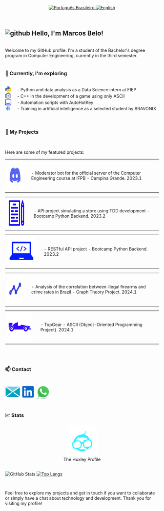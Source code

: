 <div align="center">
  <a href="https://github.com/marcovins/marcovins/blob/main/README-PT.md">
    <img src="https://www.svgrepo.com/show/405433/flag-for-flag-brazil.svg" alt="Português Brasileiro" width="50" height="50">
  </a>
  <a href="https://github.com/marcovins/marcovins/blob/main/README.md">
    <img src="https://www.svgrepo.com/show/405645/flag-for-flag-united-states.svg" alt="English" width="50" height="50">
  </a>
</div>

<br>
<br>

## <img width="64" height="64" src="https://www.svgrepo.com/show/493162/hacker.svg" alt="github"/> Hello, I'm Marcos Belo!  

<br>
Welcome to my GitHub profile. I'm a student of the Bachelor's degree program in Computer Engineering, currently in the third semester.
<br>
<br>

### 🌱 Currently, I'm exploring
<br>

<div style="display: flex; align-items: center;">
  <img src="https://raw.githubusercontent.com/marcovins/marcovins/master/icons/python.svg" alt="Python" width="20" style="max-width: 100px;">
  <span style="margin-left: 20px;">- Python and data analysis as a Data Science intern at FIEP</span>
</div>

<div style="display: flex; align-items: center;">
  <img src="https://raw.githubusercontent.com/marcovins/marcovins/master/icons/c.svg" alt="C++" width="20" style="max-width: 100px;">
  <span style="margin-left: 20px;">- C++ in the development of a game using only ASCII</span>
</div>

<div style="display: flex; align-items: center;">
  <img src="https://raw.githubusercontent.com/marcovins/marcovins/master/icons/ahk.svg" alt="AutoHotKey" width="20" style="max-width: 100px;">
  <span style="margin-left: 20px;">- Automation scripts with AutoHotKey</span>
</div>

<div style="display: flex; align-items: center;">
  <img src="https://raw.githubusercontent.com/marcovins/marcovins/master/icons/ai.svg" alt="AI" width="20" style="max-width: 100px;">
  <span style="margin-left: 20px;">- Training in artificial intelligence as a selected student by BRAVONIX</span>
</div>


<br>
<br>

### 🚀 My Projects
<br>

Here are some of my featured projects:
<br>

<table>
  <tr>
    <td>
      <a href="https://github.com/marcovins/Projeto_Bot_Discord">
        <img src="https://raw.githubusercontent.com/marcovins/marcovins/master/icons/discord.svg" width="100" height="100" alt="Discord Icon">
      </a>
    </td>
    <td style="padding-left: 20px;">
      <span>- Moderator bot for the official server of the Computer Engineering course at IFPB - Campina Grande. 2023.1</span>
    </td>
  </tr>
</table>

<table>
  <tr>
    <td>
      <a href="https://github.com/marcovins/Bootcamp_Python_Backend/tree/master/Projeto_Api_TDD">
        <img src="https://raw.githubusercontent.com/marcovins/marcovins/master/icons/tdd.svg" width="100" height="100" alt="TDD Icon">
      </a>
    </td>
    <td style="padding-left: 20px;">
      <span>- API project simulating a store using TDD development - Bootcamp Python Backend. 2023.2</span>
    </td>
  </tr>
</table>

<table>
  <tr>
    <td>
      <a href="https://github.com/marcovins/Bootcamp_Python_Backend/tree/master/Projeto_Api_RestFull">
        <img src="https://raw.githubusercontent.com/marcovins/marcovins/master/icons/program.svg" width="100" height="100" alt="API Icon">
      </a>
    </td>
    <td style="padding-left: 20px;">
      <span>- RESTful API project - Bootcamp Python Backend. 2023.2</span>
    </td>
  </tr>
</table>

<table>
  <tr>
    <td>
      <a href="https://github.com/marcovins/analise-armas-criminalidade-br">
        <img src="https://raw.githubusercontent.com/marcovins/marcovins/master/icons/grafo.svg" width="100" height="100" alt="Graph Icon">
      </a>
    </td>
    <td style="padding-left: 20px;">
      <span>- Analysis of the correlation between illegal firearms and crime rates in Brazil - Graph Theory Project. 2024.1</span>
    </td>
  </tr>
</table>

<table>
  <tr>
    <td>
      <a href="https://github.com/marcovins/TopGear-ASCII">
        <img src="https://raw.githubusercontent.com/marcovins/marcovins/master/icons/topgear.svg" width="100" height="100" alt="TopGear Icon">
      </a>
    </td>
    <td style="padding-left: 20px;">
      <span>- TopGear - ASCII (Object-Oriented Programming Project). 2024.1</span>
    </td>
  </tr>
</table>

<br>
<br>

### 📫 Contact
<br>

<a href="mailto:marcosbelods@gmail.com">
  <img align="left" alt="E-mail" width="50" height="50" src="https://raw.githubusercontent.com/marcovins/marcovins/master/icons/email.svg" />
</a>
<a href="https://www.linkedin.com/in/marcos-belo-b78775271/">
  <img align="left" alt="LinkedIn" width="50" height="50" src="https://raw.githubusercontent.com/marcovins/marcovins/master/icons/linkedin.svg" />
</a>
<a href="https://api.whatsapp.com/send?phone=5583988152350">
  <img align="left" alt="WhatsApp" width="50" height="50" src="https://raw.githubusercontent.com/marcovins/marcovins/master/icons/whatsapp.svg" />
</a>

<br>
<br>
<br>
<br>

### 📈 Stats

<div style="text-align: center;">
  <a href="https://www.thehuxley.com/profile/44467">
    <img src="https://raw.githubusercontent.com/marcovins/marcovins/master/icons/hux.svg" width="100" height="100" alt="The Huxley Icon">
  </a>
  <div style="text-align: center;">
    <span>The Huxley Profile</span>
  </div>
</div>

<br>

![GitHub Stats](https://github-readme-stats.vercel.app/api?username=marcovins&show_icons=true&theme=tokyonight&height=200) [![Top Langs](https://github-readme-stats.vercel.app/api/top-langs/?username=marcovins&theme=tokyonight&layout=donut&height=200)](https://github.com/marcovins/github-readme-stats)

<br>

Feel free to explore my projects and get in touch if you want to collaborate or simply have a chat about technology and development. Thank you for visiting my profile!
